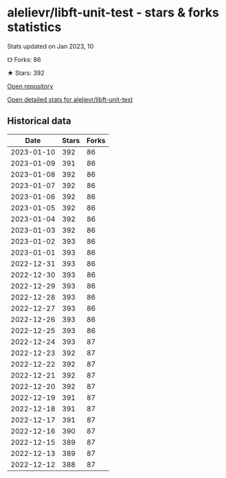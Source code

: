 # alelievr/libft-unit-test - stars & forks statistics

Stats updated on Jan 2023, 10

☋ Forks: 86

★ Stars: 392

[Open repository](https://github.com/alelievr/libft-unit-test)

[Open detailed stats for alelievr/libft-unit-test](https://reviewgithub.com/rep/alelievr/libft-unit-test)

## Historical data
| Date | Stars | Forks |
|------|-------|-------|
| 2023-01-10 | 392 | 86 | 
| 2023-01-09 | 391 | 86 | 
| 2023-01-08 | 392 | 86 | 
| 2023-01-07 | 392 | 86 | 
| 2023-01-06 | 392 | 86 | 
| 2023-01-05 | 392 | 86 | 
| 2023-01-04 | 392 | 86 | 
| 2023-01-03 | 392 | 86 | 
| 2023-01-02 | 393 | 86 | 
| 2023-01-01 | 393 | 86 | 
| 2022-12-31 | 393 | 86 | 
| 2022-12-30 | 393 | 86 | 
| 2022-12-29 | 393 | 86 | 
| 2022-12-28 | 393 | 86 | 
| 2022-12-27 | 393 | 86 | 
| 2022-12-26 | 393 | 86 | 
| 2022-12-25 | 393 | 86 | 
| 2022-12-24 | 393 | 87 | 
| 2022-12-23 | 392 | 87 | 
| 2022-12-22 | 392 | 87 | 
| 2022-12-21 | 392 | 87 | 
| 2022-12-20 | 392 | 87 | 
| 2022-12-19 | 391 | 87 | 
| 2022-12-18 | 391 | 87 | 
| 2022-12-17 | 391 | 87 | 
| 2022-12-16 | 390 | 87 | 
| 2022-12-15 | 389 | 87 | 
| 2022-12-13 | 389 | 87 | 
| 2022-12-12 | 388 | 87 | 

